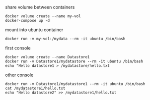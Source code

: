 share volume between containers
```
docker volume create --name my-vol
docker-compose up -d
```
mount into ubuntu container
```
docker run -v my-vol:/mydata --rm -it ubuntu /bin/bash
```

first console
```
docker volume create --name Datastore1
docker run -v Datastore1/mydatastore --rm -it ubuntu /bin/bash
echo "Hello datastore1 > /mydatastore/hello.txt
```
other console
```
docker run -v Datastore1/mydatastore1 --rm -it ubuntu /bin/bash
cat /mydatastore1/hello.txt
echo "Hello datastore2" >> /mydatastore1/hello.txt
```